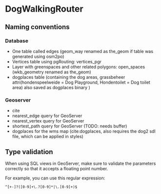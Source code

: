 # DogWalkingRouter

## Naming conventions

###  Database
- One table called edges (geom_way renamed as the_geom if table was generated using osm2po)
- Vertices table using pgRouting: vertices_pgr 
- Layer with greenspaces and other related polygons: open_spaces (wkb_geometry renamed as the_geom)
- dogplaces table (containing the dog areas, grassbeheer attri(hondenspeelweide = Dog Playground, Hondentoilet = Dog toilet area) also saved as dogplaces binary )

### Geoserver
- cite 
- nearest_edge query for GeoServer
- nearest_vertex query for GeoServer
- shortest_path query for GeoServer (TODO: needs buffer)
- dogplaces for the wms map (cite:dogplaces, also requires the dog2 sdl file, which can be applied in styles)

## Type validation

When using SQL views in GeoServer, make sure to validate the parameters correctly so that it accepts a floating point number. 

For example, you can use this regular expression:

`^[+-]?([0-9]+\.?[0-9]*|\.[0-9]+)$`
